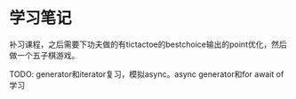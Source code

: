 # 学习笔记

补习课程，之后需要下功夫做的有tictactoe的bestchoice输出的point优化，然后做一个五子棋游戏。

TODO: generator和iterator复习，模拟async。async generator和for await of学习
